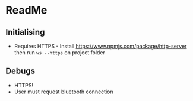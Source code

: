 # ReadMe

## Initialising

- Requires HTTPS - Install https://www.npmjs.com/package/http-server then run `ws --https` on project folder

## Debugs

- HTTPS!
- User must request bluetooth connection

